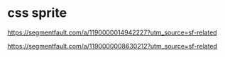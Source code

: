 # css sprite

<https://segmentfault.com/a/1190000014942227?utm_source=sf-related>

<https://segmentfault.com/a/1190000008630212?utm_source=sf-related>
